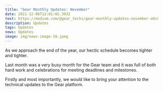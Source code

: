 ```yaml
---
title: "Gear Monthly Updates: November"
date: 2021-12-06T12:01:02.393Z
text: https://medium.com/@gear_techs/gear-monthly-updates-november-a9c820ef057a
description: Updates
tags: Updates
news: Updates
image: img/news-image-10.jpeg
---
```

As we approach the end of the year, our hectic schedule becomes tighter and tighter.

Last month was a very busy month for the Gear team and it was full of both hard work and celebrations for meeting deadlines and milestones.

Firstly and most importantly, we would like to bring your attention to the technical updates to the Gear platform.